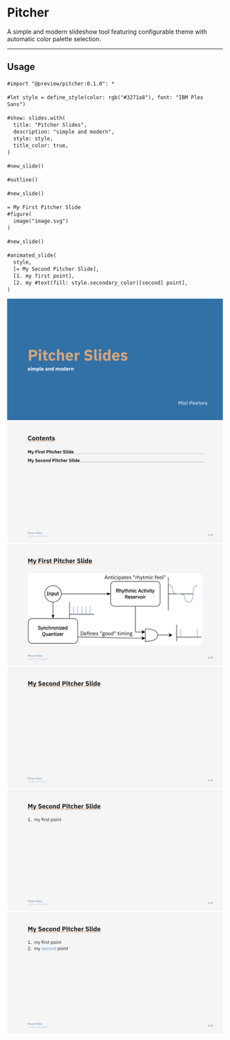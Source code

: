 # Pitcher 
A simple and modern slideshow tool featuring configurable theme with automatic color palette selection.

---

## Usage

```typst
#import "@preview/pitcher:0.1.0": *

#let style = define_style(color: rgb("#3271a8"), font: "IBM Plex Sans")

#show: slides.with(
  title: "Pitcher Slides",
  description: "simple and modern",
  style: style,
  title_color: true,
)

#new_slide()

#outline()

#new_slide()

= My First Pitcher Slide
#figure(
  image("image.svg")
)

#new_slide()

#animated_slide(
  style,
  [= My Second Pitcher Slide],
  [1. my first point],
  [2. my #text(fill: style.secondary_color)[second] point],
)
```

![screenshot of the first generated slide](./assets/example_1.png)
![screenshot of the second generated slide](./assets/example_2.png)
![screenshot of the third generated slide](./assets/example_3.png)
![screenshot of the fourth generated slide](./assets/example_4.png)
![screenshot of the fifth generated slide](./assets/example_5.png)
![screenshot of the sixth generated slide](./assets/example_6.png)

